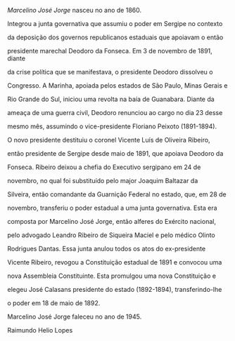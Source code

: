

*Marcelino José Jorge* nasceu no ano de 1860.



Integrou a junta governativa que assumiu o poder em Sergipe no contexto

da deposição dos governos republicanos estaduais que apoiavam o então

presidente marechal Deodoro da Fonseca. Em 3 de novembro de 1891, diante

da crise política que se manifestava, o presidente Deodoro dissolveu o

Congresso. A Marinha, apoiada pelos estados de São Paulo, Minas Gerais e

Rio Grande do Sul, iniciou uma revolta na baía de Guanabara. Diante da

ameaça de uma guerra civil, Deodoro renunciou ao cargo no dia 23 desse

mesmo mês, assumindo o vice-presidente Floriano Peixoto (1891-1894).



O novo presidente destituiu o coronel Vicente Luís de Oliveira Ribeiro,

então presidente de Sergipe desde maio de 1891, que apoiava Deodoro da

Fonseca. Ribeiro deixou a chefia do Executivo sergipano em 24 de

novembro, no qual foi substituído pelo major Joaquim Baltazar da

Silveira, então comandante da Guarnição Federal no estado, que, em 28 de

novembro, transferiu o poder estadual a uma junta governativa. Esta era

composta por Marcelino José Jorge, então alferes do Exército nacional,

pelo advogado Leandro Ribeiro de Siqueira Maciel e pelo médico Olinto

Rodrigues Dantas. Essa junta anulou todos os atos do ex-presidente

Vicente Ribeiro, revogou a Constituição estadual de 1891 e convocou uma

nova Assembleia Constituinte. Esta promulgou uma nova Constituição e

elegeu José Calasans presidente do estado (1892-1894), transferindo-lhe

o poder em 18 de maio de 1892.



Marcelino José Jorge faleceu no ano de 1945.



Raimundo Helio Lopes



